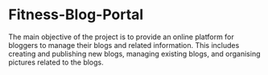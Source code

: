 # Fitness-Blog-Portal
The main objective of the project is to provide an online platform for bloggers to manage their blogs and related information. This includes creating and publishing new blogs, managing existing blogs, and organising pictures related to the blogs.
